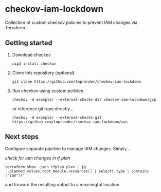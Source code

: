 # checkov-iam-lockdown 
Collection of custom checkov policies to prevent IAM changes via Terraform

## Getting started
1. Download checkov

    `pip3 install checkov`

2. Clone this repository (optional)

    `git clone https://github.com/tmprender/checkov-iam-lockdown`

3. Run checkov using custom policies

    `checkov -d example/ --external-checks-dir checkov-iam-lockdown/gcp`

    or reference git repo directly...

    `checkov -d example/ --external-checks-git https://github.com/tmprender/checkov-iam-lockdown/aws`

## Next steps
Configure separate pipeline to manage IAM changes. Simply...

*check for iam changes in tf plan*

`terraform show -json tfplan.plan | jq '.planned_values.root_module.resources[] | select(.type | contains ("iam"))'`

and forward the resulting output to a meaningful location.
